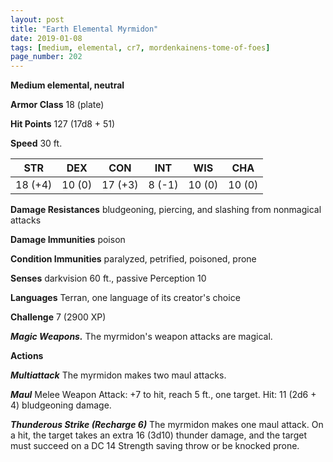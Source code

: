 ```yaml
---
layout: post
title: "Earth Elemental Myrmidon"
date: 2019-01-08
tags: [medium, elemental, cr7, mordenkainens-tome-of-foes]
page_number: 202
---
```


**Medium elemental, neutral**

**Armor Class** 18 (plate)

**Hit Points** 127  (17d8 + 51)

**Speed** 30 ft.

|   STR   |   DEX   |   CON   |   INT   |   WIS   |   CHA   |
|:-------:|:-------:|:-------:|:-------:|:-------:|:-------:|
| 18 (+4) | 10 (0) | 17 (+3) | 8 (-1) | 10 (0) | 10 (0) |

**Damage Resistances** bludgeoning, piercing, and slashing from nonmagical attacks

**Damage Immunities** poison

**Condition Immunities** paralyzed, petrified, poisoned, prone

**Senses** darkvision 60 ft., passive Perception 10

**Languages** Terran, one language of its creator's choice

**Challenge** 7 (2900 XP)

***Magic Weapons.*** The myrmidon's weapon attacks are magical.

**Actions**

***Multiattack*** The myrmidon makes two maul attacks.

***Maul*** Melee Weapon Attack: +7 to hit, reach 5 ft., one target. Hit: 11 (2d6 + 4) bludgeoning damage.

***Thunderous Strike (Recharge 6)*** The myrmidon makes one maul attack. On a hit, the target takes an extra 16 (3d10) thunder damage, and the target must succeed on a DC 14 Strength saving throw or be knocked prone.